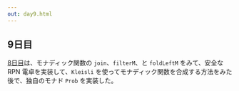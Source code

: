 ```yaml
---
out: day9.html
---
```


  [day8]: http://eed3si9n.com/ja/learning-scalaz-day8

9日目
----

[8日目][day8]は、モナディック関数の `join`、`filterM`、と `foldLeftM` をみて、安全な RPN 電卓を実装して、`Kleisli` を使ってモナディック関数を合成する方法をみた後で、独自のモナド `Prob` を実装した。
